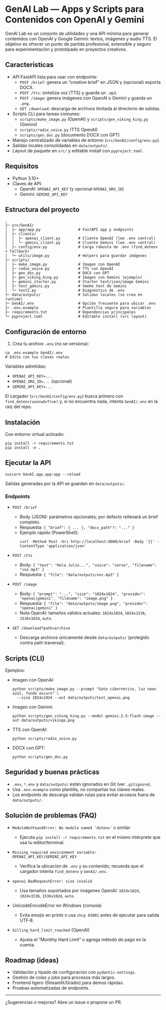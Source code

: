 # GenAI Lab — Apps y Scripts para Contenidos con OpenAI y Gemini

GenAI Lab es un conjunto de utilidades y una API mínima para generar contenidos con OpenAI y Google Gemini: textos, imágenes y audio TTS. El objetivo es ofrecer un punto de partida profesional, extensible y seguro para experimentación y prototipado en proyectos creativos.

## Características

- API FastAPI lista para usar con endpoints:
  - `POST /brief`: genera un “creative brief” en JSON y (opcional) exporta DOCX.
  - `POST /tts`: sintetiza voz (TTS) y guarda un `.mp3`.
  - `POST /image`: genera imágenes con OpenAI o Gemini y guarda un `.png`.
  - `GET /download`: descarga de archivos limitada al directorio de salidas.
- Scripts CLI para tareas comunes:
  - `scripts/make_image.py` (OpenAI) y `scripts/gen_viking_king.py` (Gemini)
  - `scripts/radio_voice.py` (TTS OpenAI)
  - `scripts/gen_doc.py` (documento DOCX con GPT)
- Manejo centralizado de variables de entorno (`src/GenAI/config/env.py`).
- Salidas locales consolidadas en `data/outputs/`.
- Layout de paquete en `src/` y editable install con `pyproject.toml`.

## Requisitos

- Python 3.10+
- Claves de API:
  - OpenAI: `OPENAI_API_KEY` (y opcional `OPENAI_ORG_ID`)
  - Gemini: `GEMINI_API_KEY`

## Estructura del proyecto

```
.
├─ src/GenAI/
│  ├─ app/app.py                 # FastAPI app y endpoints
│  ├─ clients/
│  │  ├─ openai_client.py        # Cliente OpenAI (lee .env central)
│  │  └─ gemini_client.py        # Cliente Gemini (lee .env central)
│  ├─ config/env.py              # Carga robusta de .env (find_dotenv + fallback)
│  └─ utils/image.py             # Helpers para guardar imágenes
├─ scripts/
│  ├─ make_image.py              # Imagen con OpenAI
│  ├─ radio_voice.py             # TTS con OpenAI
│  ├─ gen_doc.py                 # DOCX con GPT
│  ├─ gen_viking_king.py         # Imagen con Gemini (ejemplo)
│  ├─ gemini_starter.py          # Starter text/json/image Gemini
│  ├─ test_gemini.py             # Smoke test de Gemini
│  └─ test2.py                   # Diagnóstico de .env
├─ data/outputs/                 # Salidas locales (se crea en runtime)
├─ GenAI/.env                    # Opción frecuente para ubicar .env
├─ .env.example                  # Plantilla segura para variables
├─ requirements.txt              # Dependencias principales
└─ pyproject.toml                # Editable install (src layout)
```

## Configuración de entorno

1) Crea tu archivo `.env` (no se versiona):

```
cp .env.example GenAI/.env
# Edita con tus claves reales
```

Variables admitidas:
- `OPENAI_API_KEY=...`
- `OPENAI_ORG_ID=...` (opcional)
- `GEMINI_API_KEY=...`

El cargador (`src/GenAI/config/env.py`) busca primero con `find_dotenv(usecwd=True)` y, si no encuentra nada, intenta `GenAI/.env` en la raíz del repo.

## Instalación

Con entorno virtual activado:

```
pip install -r requirements.txt
pip install -e .
```

## Ejecutar la API

```
uvicorn GenAI.app.app:app --reload
```

Salidas generadas por la API se guardan en `data/outputs/`.

### Endpoints

- `POST /brief`
  - Body (JSON): parámetros opcionales; por defecto rellenará un brief completo.
  - Respuesta: `{ "brief": { ... }, "docx_path"?: "..." }`
  - Ejemplo rápido (PowerShell):
    ```
    curl -Method Post -Uri http://localhost:8000/brief -Body '{}' -ContentType 'application/json'
    ```

- `POST /tts`
  - Body: `{ "text": "Hola Julio...", "voice": "verse", "filename": "voz.mp3" }`
  - Respuesta: `{ "file": "data/outputs/voz.mp3" }`

- `POST /image`
  - Body: `{ "prompt": "...", "size": "1024x1024", "provider": "openai|gemini", "filename": "image.png" }`
  - Respuesta: `{ "file": "data/outputs/image.png", "provider": "openai|gemini" }`
  - Nota OpenAI: tamaños válidos actuales: `1024x1024`, `1024x1536`, `1536x1024`, `auto`.

- `GET /download?path=archivo`
  - Descarga archivos únicamente desde `data/outputs/` (protegido contra path traversal).

## Scripts (CLI)

Ejemplos:

- Imagen con OpenAI:
  ```
  python scripts/make_image.py --prompt "Gato cibernetico, luz neon azul, fondo oscuro" \
    --size 1024x1024 --out data/outputs/test_openai.png
  ```

- Imagen con Gemini:
  ```
  python scripts/gen_viking_king.py --model gemini-2.5-flash-image --out data/outputs/vikingo.png
  ```

- TTS con OpenAI:
  ```
  python scripts/radio_voice.py
  ```

- DOCX con GPT:
  ```
  python scripts/gen_doc.py
  ```

## Seguridad y buenas prácticas

- `.env`, `*.env` y `data/outputs/` están ignorados en Git (ver `.gitignore`).
- Usa `.env.example` como plantilla, no compartas tus claves reales.
- Los endpoints de descarga validan rutas para evitar accesos fuera de `data/outputs/`.

## Solución de problemas (FAQ)

- `ModuleNotFoundError: No module named 'dotenv'` o similar
  - Ejecuta `pip install -r requirements.txt` en el mismo intérprete que usa tu editor/terminal.

- `Missing required environment variable: OPENAI_API_KEY/GEMINI_API_KEY`
  - Verifica la ubicación de `.env` y su contenido; recuerda que el cargador intenta `find_dotenv` y `GenAI/.env`.

- `openai.BadRequestError: size invalid`
  - Usa tamaños soportados por imágenes OpenAI: `1024x1024`, `1024x1536`, `1536x1024`, `auto`.

- UnicodeEncodeError en Windows (consola)
  - Evita emojis en prints o usa `chcp 65001` antes de ejecutar para salida UTF‑8.

- `billing_hard_limit_reached` (OpenAI)
  - Ajusta el “Monthly Hard Limit” o agrega método de pago en la cuenta.

## Roadmap (ideas)

- Validación y tipado de configuración con `pydantic-settings`.
- Gestión de colas y jobs para procesos más largos.
- Frontend ligero (Streamlit/Gradio) para demos rápidas.
- Pruebas automatizadas de endpoints.

---

¿Sugerencias o mejoras? Abre un issue o propone un PR.

